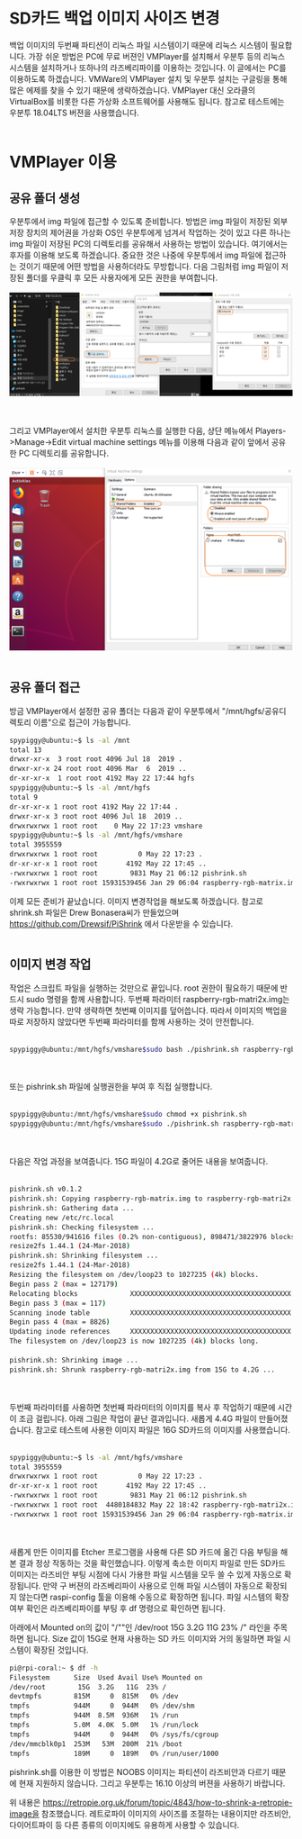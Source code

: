 # SD카드 백업 이미지 사이즈 변경

백업 이미지의 두번째 파티션이 리눅스 파일 시스템이기 때문에 리눅스 시스템이 필요합니다. 가장 쉬운 방법은  PC에 무료 버젼인 VMPlayer를 설치해서 우분투 등의 리눅스 시스템을 설치하거나 또하나의 라즈베리파이를 이용하는 것입니다. 이 글에서는 PC를 이용하도록 하겠습니다. VMWare의 VMPlayer 설치 및 우분투 설치는 구글링을 통해 많은 에제를 찾을 수 있기 때문에 생략하겠습니다. VMPlayer 대신 오라클의 VirtualBox를  비롯한 다른 가상화 소프트웨어를 사용해도 됩니다. 참고로 테스트에는 우분투 18.04LTS 버젼을 사용했습니다.<br/><br/>


# VMPlayer 이용
## 공유 폴더 생성

우분투에서 img 파일에 접근할 수 있도록 준비합니다. 방법은 img 파일이 저장된 외부 저장 장치의 제어권을 가상화 OS인 우분투에게 넘겨서 작업하는 것이 있고 다른 하나는 img 파일이 저장된 PC의 디렉토리를 공유해서 사용하는 방법이 있습니다. 여기에서는 후자를 이용해 보도록 하겠습니다. 중요한 것은 나중에 우분투에서 img 파일에 접근하는 것이기 때문에 어떤 방법을 사용하더라도 무방합니다. 
다음 그림처럼 img 파일이 저장된 폴더를 우클릭 후 모든 사용자에게 모든 권한을 부여합니다.<br/><br/>
![공유 설정](../../tip_image/1-sdcard-1.png)

<br/><br/>
그리고 VMPlayer에서 설치한 우분투 리눅스를 실행한 다음, 상단 메뉴에서 Players->Manage->Edit virtual machine settings 메뉴를 이용해 다음과 같이 앞에서 공유한 PC 디렉토리를 공유합니다.<br/><br/>
![공유 설정](../../tip_image/1-sdcard-2.png)<br/><br/>

## 공유 폴더 접근
방금 VMPlayer에서 설정한 공유 폴더는 다음과 같이 우분투에서 "/mnt/hgfs/공유디렉토리 이름"으로 접근이 가능합니다.<br/>


``` bash
spypiggy@ubuntu:~$ ls -al /mnt
total 13
drwxr-xr-x  3 root root 4096 Jul 18  2019 .
drwxr-xr-x 24 root root 4096 Mar  6  2019 ..
dr-xr-xr-x  1 root root 4192 May 22 17:44 hgfs
spypiggy@ubuntu:~$ ls -al /mnt/hgfs
total 9
dr-xr-xr-x 1 root root 4192 May 22 17:44 .
drwxr-xr-x 3 root root 4096 Jul 18  2019 ..
drwxrwxrwx 1 root root    0 May 22 17:23 vmshare
spypiggy@ubuntu:~$ ls -al /mnt/hgfs/vmshare
total 3955559
drwxrwxrwx 1 root root          0 May 22 17:23 .
dr-xr-xr-x 1 root root       4192 May 22 17:45 ..
-rwxrwxrwx 1 root root        9831 May 21 06:12 pishrink.sh
-rwxrwxrwx 1 root root 15931539456 Jan 29 06:04 raspberry-rgb-matrix.img
```

이제 모든 준비가 끝났습니다. 이미지 변경작업을 해보도록 하겠습니다.
참고로 shrink.sh 파일은 Drew Bonasera씨가 만들었으며 https://github.com/Drewsif/PiShrink 에서 다운받을 수 있습니다.<br/><br/>


## 이미지 변경 작업
작업은 스크립트 파일을 실행하는 것만으로 끝입니다. root 권한이 필요하기 때문에 반드시 sudo 명령을 함께 사용합니다. 두번째 파라미터 raspberry-rgb-matri2x.img는 생략 가능합니다. 만약 생략하면 첫번째 이미지를 덮어씁니다. 따라서 이미지의 백업을 따로 저장하지 않았다면 두번째 파라미터를 함께 사용하는 것이 안전합니다.<br/><br/>

``` bash
spypiggy@ubuntu:/mnt/hgfs/vmshare$sudo bash ./pishrink.sh raspberry-rgb-matrix.img raspberry-rgb-matri2x.img
```
<br/><br/>
또는 pishrink.sh 파일에 실행권한을 부여 후 직접 실행합니다. <br/><br/>
``` bash
spypiggy@ubuntu:/mnt/hgfs/vmshare$sudo chmod +x pishrink.sh
spypiggy@ubuntu:/mnt/hgfs/vmshare$sudo ./pishrink.sh raspberry-rgb-matrix.img raspberry-rgb-matrix2.img
```
<br/><br/>
다음은 작업 과정을 보여줍니다. 15G 파일이 4.2G로 줄어든 내용을 보여줍니다.<br/><br/>
``` bash
pishrink.sh v0.1.2
pishrink.sh: Copying raspberry-rgb-matrix.img to raspberry-rgb-matri2x.img... ...
pishrink.sh: Gathering data ...
Creating new /etc/rc.local
pishrink.sh: Checking filesystem ...
rootfs: 85530/941616 files (0.2% non-contiguous), 898471/3822976 blocks
resize2fs 1.44.1 (24-Mar-2018)
pishrink.sh: Shrinking filesystem ...
resize2fs 1.44.1 (24-Mar-2018)
Resizing the filesystem on /dev/loop23 to 1027235 (4k) blocks.
Begin pass 2 (max = 127179)
Relocating blocks             XXXXXXXXXXXXXXXXXXXXXXXXXXXXXXXXXXXXXXXX
Begin pass 3 (max = 117)
Scanning inode table          XXXXXXXXXXXXXXXXXXXXXXXXXXXXXXXXXXXXXXXX
Begin pass 4 (max = 8826)
Updating inode references     XXXXXXXXXXXXXXXXXXXXXXXXXXXXXXXXXXXXXXXX
The filesystem on /dev/loop23 is now 1027235 (4k) blocks long.

pishrink.sh: Shrinking image ...
pishrink.sh: Shrunk raspberry-rgb-matri2x.img from 15G to 4.2G ...
```

<br/><br/>
두번째 파라미터를 사용하면 첫번째 파라미터의 이미지를 복사 후 작업하기 때문에 시간이 조금 걸립니다. 아래 그림은 작업이 끝난 결과입니다. 새롭게 4.4G 파일이 만들어졌습니다. 참고로 테스트에 사용한 이미지 파일은 16G SD카드의 이미지를 사용했습니다.<br/><br/>

``` bash
spypiggy@ubuntu:~$ ls -al /mnt/hgfs/vmshare
total 3955559
drwxrwxrwx 1 root root          0 May 22 17:23 .
dr-xr-xr-x 1 root root       4192 May 22 17:45 ..
-rwxrwxrwx 1 root root        9831 May 21 06:12 pishrink.sh
-rwxrwxrwx 1 root root  4480184832 May 22 18:42 raspberry-rgb-matri2x.img
-rwxrwxrwx 1 root root 15931539456 Jan 29 06:04 raspberry-rgb-matrix.img
```
<br/><br/>
새롭게 만든 이미지를 Etcher 프로그램을 사용해 다른 SD 카드에 옮긴 다음 부팅을 해본 결과 정상 작동하는 것을 확인했습니다. 이렇게 축소한 이미지 파일로 만든 SD카드 이미지는 라즈비안 부팅 시점에 다시 가용한 파일 시스템을 모두 쓸 수 있게 자동으로 확장됩니다. 만약 구 버젼의 라즈베리파이 사용으로 인해 파일 시스템이 자동으로 확장되지 않는다면 raspi-config 툴을 이용해 수동으로 확장하면 됩니다. 파일 시스템의 확장 여부 확인은 라즈베리파이를 부팅 후 df 명령으로 확인하면 됩니다.

아래에서 Mounted on의 값이 "/""인 /dev/root        15G  3.2G   11G  23% /" 라인을 주목하면 됩니다. Size 값이 15G로 현재 사용하는 SD 카드 이미지와 거의 동일하면 파일 시스템이 확장된 것입니다.

``` bash
pi@rpi-coral:~ $ df -h
Filesystem      Size  Used Avail Use% Mounted on
/dev/root        15G  3.2G   11G  23% /
devtmpfs        815M     0  815M   0% /dev
tmpfs           944M     0  944M   0% /dev/shm
tmpfs           944M  8.5M  936M   1% /run
tmpfs           5.0M  4.0K  5.0M   1% /run/lock
tmpfs           944M     0  944M   0% /sys/fs/cgroup
/dev/mmcblk0p1  253M   53M  200M  21% /boot
tmpfs           189M     0  189M   0% /run/user/1000
```



pishrink.sh를 이용한 이 방법은 NOOBS 이미지는 파티션이 라즈비안과 다르기 때문에 현재 지원하지 않습니다. 그리고 우분투는 16.10 이상의 버젼을 사용하기 바랍니다.

위 내용은 https://retropie.org.uk/forum/topic/4843/how-to-shrink-a-retropie-image을 참조했습니다. 레트로파이 이미지의 사이즈를 조절하는 내용이지만 라즈비안, 다이어트파이 등 다른 종류의 이미지에도 유용하게 사용할 수 있습니다.


